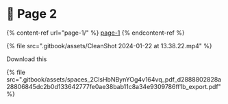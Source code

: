 # 🌮 Page 2



{% content-ref url="page-1/" %}
[page-1](page-1/)
{% endcontent-ref %}

{% file src=".gitbook/assets/CleanShot 2024-01-22 at 13.38.22.mp4" %}

Download this



{% file src=".gitbook/assets/spaces_2ClsHbNBynYOg4v164vq_pdf_d2888802828a28806845dc2b0d133642777fe0ae38bab11c8a34e9309786ff1b_export.pdf" %}

###
